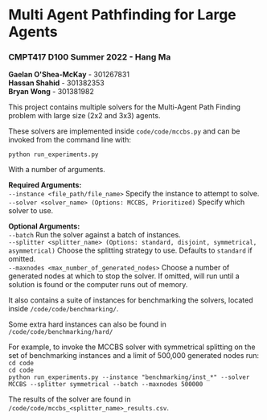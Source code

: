 # Multi Agent Pathfinding for Large Agents
### CMPT417 D100 Summer 2022 - Hang Ma
**Gaelan O'Shea-McKay** - 
301267831\
**Hassan Shahid** - 301382353\
**Bryan Wong** - 301381982

This project contains multiple solvers for the Multi-Agent Path Finding problem with large size (2x2 and 3x3) agents.

These solvers are implemented inside `code/code/mccbs.py` and can be invoked from the command line with:

`python run_experiments.py`

With a number of arguments.

**Required Arguments:**\
`--instance <file_path/file_name>` Specify the instance to attempt to solve.\
`--solver <solver_name> (Options: MCCBS, Prioritized)` Specify which solver to use.

**Optional Arguments:**\
`--batch` Run the solver against a batch of instances.\
`--splitter <splitter_name> (Options: standard, disjoint, symmetrical, asymmetrical)` Choose the splitting strategy to use. Defaults to `standard` if omitted.\
`--maxnodes <max_number_of_generated_nodes>` Choose a number of generated nodes at which to stop the solver. If omitted, will run until a solution is found or the computer runs out of memory.


It also contains a suite of instances for benchmarking the solvers, located inside `/code/code/benchmarking/`.

Some extra hard instances can also be found in `/code/code/benchmarking/hard/`

For example, to invoke the MCCBS solver with symmetrical splitting on the set of benchmarking instances and a limit of 500,000 generated nodes run:\
`cd code`\
`cd code`\
`python run_experiments.py --instance "benchmarking/inst_*" --solver MCCBS --splitter symmetrical --batch --maxnodes 500000`

The results of the solver are found in `/code/code/mccbs_<splitter_name>_results.csv`.